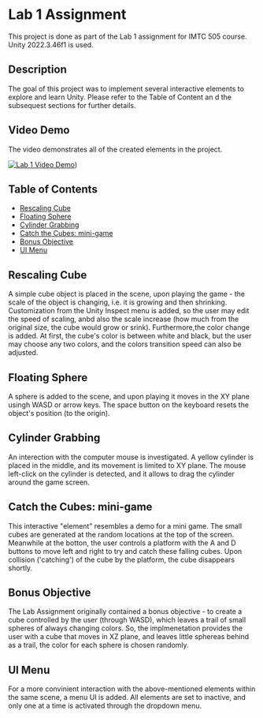 # Lab 1 Assignment
This project is done as part of the Lab 1 assignment for IMTC 505 course.
Unity 2022.3.46f1 is used.

## Description
The goal of this project was to implement several interactive elements to explore and learn Unity. Please refer to the Table of Content an d the subsequest sections for further details.

## Video Demo
The video demonstrates all of the created elements in the project.

[![Lab 1 Video Demo](https://img.youtube.com/vi/8yEMFoMFF1g/0.jpg)](https://youtu.be/8yEMFoMFF1g))

## Table of Contents
- [Rescaling Cube](#rescaling-cube)
- [Floating Sphere](#floating-sphere)
- [Cylinder Grabbing](#cylinder-grabbing)
- [Catch the Cubes: mini-game](#catch-the-cubes-mini-game)
- [Bonus Objective](#bonus-objective)
- [UI Menu](#ui-menu)


## Rescaling Cube
A simple cube object is placed in the scene, upon playing the game - the scale of the object is changing, i.e. it is growing and then shrinking. Customization from the Unity Inspect menu is added, so the user may edit the speed of scaling, anbd also the scale increase (how much from the original size, the cube would grow or srink). Furthermore,the color change is added. At first, the cube's color is between white and black, but the user may choose any two colors, and the colors transition speed can also be adjusted.

## Floating Sphere
A sphere is added to the scene, and upon playing it moves in the XY plane usingh WASD or arrow keys. The space button on the keyboard resets the object's position (to the origin).

## Cylinder Grabbing
An interection with the computer mouse is investigated. A yellow cylinder is placed in the middle, and its movement is limited to XY plane. The mouse left-click on the cylinder is detected, and it allows to drag the cylinder around the game screen.

## Catch the Cubes: mini-game
This interactive "element" resembles a demo for a mini game. The small cubes are generated at the random locations at the top of the screen. Meanwhile at the botton, the user controls a platform with the A and D buttons to move left and right to try and catch these falling cubes. Upon collision ('catching') of the cube by the platform, the cube disappears shortly. 

## Bonus Objective
The Lab Assignment originally contained a bonus objective - to create a cube controlled by the user (through WASD), which leaves a trail of small spheres of always changing colors. So, the implmenetation provides the user with a cube that moves in XZ plane, and leaves little sphereas behind as a trail, the color for each sphere is chosen randomly. 

## UI Menu
For a more convinient interaction with the above-mentioned elements within the same scene, a menu UI is added. All elements are set to inactive, and only one at a time is activated through the dropdown menu.
